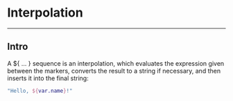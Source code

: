 # Interpolation

---

## Intro
A ${ ... } sequence is an interpolation, which evaluates the expression given between the markers, converts the result to a string if necessary, and then inserts it into the final string:
````tf
"Hello, ${var.name}!"
````
